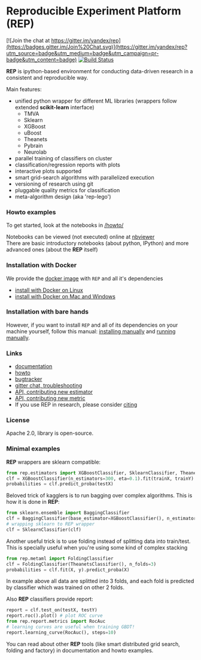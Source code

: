 # Reproducible Experiment Platform (REP)

[![Join the chat at https://gitter.im/yandex/rep](https://badges.gitter.im/Join%20Chat.svg)](https://gitter.im/yandex/rep?utm_source=badge&utm_medium=badge&utm_campaign=pr-badge&utm_content=badge)
[![Build Status](https://travis-ci.org/yandex/rep.svg?branch=master)](https://travis-ci.org/yandex/rep)

__REP__ is ipython-based environment for conducting data-driven research in a consistent and reproducible way.

Main features:

  * unified python wrapper for different ML libraries (wrappers follow extended __scikit-learn__ interface)
    * TMVA
    * Sklearn
    * XGBoost
    * uBoost
    * Theanets
    * Pybrain
    * Neurolab
  * parallel training of classifiers on cluster 
  * classification/regression reports with plots
  * interactive plots supported
  * smart grid-search algorithms with parallelized execution
  * versioning of research using git
  * pluggable quality metrics for classification
  * meta-algorithm design (aka 'rep-lego')


### Howto examples

To get started, look at the notebooks in [/howto/](https://github.com/yandex/rep/tree/master/howto)

Notebooks can be viewed (not executed) online at [nbviewer](http://nbviewer.ipython.org/github/yandex/rep/tree/master/howto/)  <br />
There are basic introductory notebooks (about python, IPython) and more advanced ones (about the **REP** itself)

### Installation with Docker

We provide the [docker image](https://registry.hub.docker.com/u/yandex/rep/) with `REP` and all it's dependencies 
* [install with Docker on Linux](https://github.com/yandex/rep/wiki/Install-REP-with-Docker-(Linux))
* [install with Docker on Mac and Windows](https://github.com/yandex/rep/wiki/Instal-REP-with-Docker-(Mac-OS-X))


### Installation with bare hands

However, if you want to install `REP` and all of its dependencies on your machine yourself, follow this manual: 
[installing manually](https://github.com/yandex/rep/wiki/Installing-manually) and 
[running manually](https://github.com/yandex/rep/wiki/Running-manually).


### Links

* [documentation](http://yandex.github.io/rep/)
* [howto](http://nbviewer.ipython.org/github/yandex/rep/tree/master/howto/)
* [bugtracker](https://github.com/yandex/rep/issues)
* [gitter chat, troubleshooting](https://gitter.im/yandex/rep)
* [API, contributing new estimator](https://github.com/yandex/rep/wiki/Contributing-new-estimator)
* [API, contributing new metric](https://github.com/yandex/rep/wiki/Contributing-new-metrics)
* If you use REP in research, please consider [citing](http://arxiv.org/abs/1510.00624)

### License
Apache 2.0, library is open-source.

### Minimal examples

__REP__ wrappers are sklearn compatible:

```python
from rep.estimators import XGBoostClassifier, SklearnClassifier, TheanetsClassifier
clf = XGBoostClassifier(n_estimators=300, eta=0.1).fit(trainX, trainY)
probabilities = clf.predict_proba(testX)
```

Beloved trick of kagglers is to run bagging over complex algorithms. This is how it is done in __REP__:

```python
from sklearn.ensemble import BaggingClassifier
clf = BaggingClassifier(base_estimator=XGBoostClassifier(), n_estimators=10)
# wrapping sklearn to REP wrapper
clf = SklearnClassifier(clf)
```

Another useful trick is to use folding instead of splitting data into train/test. 
This is specially useful when you're using some kind of complex stacking

```python
from rep.metaml import FoldingClassifier
clf = FoldingClassifier(TheanetsClassifier(), n_folds=3)
probabilities = clf.fit(X, y).predict_proba(X)
```
In example above all data are splitted into 3 folds, 
and each fold is predicted by classifier which was trained on other 2 folds.  

Also __REP__ classifiers provide report:

```python
report = clf.test_on(testX, testY)
report.roc().plot() # plot ROC curve
from rep.report.metrics import RocAuc
# learning curves are useful when training GBDT!
report.learning_curve(RocAuc(), steps=10)  
```

You can read about other __REP__ tools (like smart distributed grid search, folding and factory) 
in documentation and howto examples.


